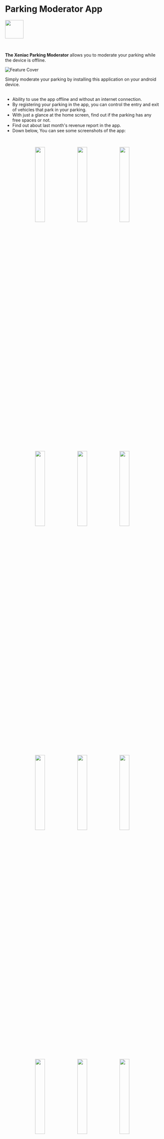 # Parking Moderator App
[<img src="https://www.mediafire.com/convkey/d9b8/fsxygf0h3529aprzg.jpg" height="60" align="middle" />](https://drive.google.com/drive/folders/1RPq7PAQDJgNjuBN0NEI61dxCuEignhWb?usp=sharing)

</br>

**The Xeniac Parking Moderator** allows you to moderate your parking while the device is offline.
</br>

![Feature Cover](https://www.mediafire.com/convkey/6830/t91biurlyv6rb8ozg.jpg)
</br>

Simply moderate your parking by installing this application on your android device.
</br>
</br>

* Ability to use the app offline and without an internet connection.
* By registering your parking in the app, you can control the entry and exit of vehicles that park in your parking.
* With just a glance at the home screen, find out if the parking has any free spaces or not.
* Find out about last month's revenue report in the app.
* Down below, You can see some screenshots of the app:
</br>
<p align="middle">
  <img src="https://www.mediafire.com/convkey/f2bb/7yhf5et1dvzrgjwzg.jpg" width="25%"/>
  &nbsp;
  <img src="https://www.mediafire.com/convkey/32d9/rqsoznn1d0buppmzg.jpg" width="25%"/>
  &nbsp;
  <img src="https://www.mediafire.com/convkey/554a/itjqe0d4o7juvohzg.jpg" width="25%"/>
</p>
<p align="middle">
  <img src="https://www.mediafire.com/convkey/cf87/nlw2wb1pn13dclrzg.jpg" width="25%"/>
  &nbsp;
  <img src="https://www.mediafire.com/convkey/146a/pcltwbmjvjdnehqzg.jpg" width="25%"/>
  &nbsp;
  <img src="https://www.mediafire.com/convkey/bd8b/264blr0e9yhplmozg.jpg" width="25%"/>
</p>
<p align="middle">
  <img src="https://www.mediafire.com/convkey/d51f/9jiwp7awldtm5ptzg.jpg" width="25%"/>
  &nbsp;
  <img src="https://www.mediafire.com/convkey/2598/h9u4fm8u3w0nm1izg.jpg" width="25%"/>
  &nbsp;
  <img src="https://www.mediafire.com/convkey/fd2c/vbm5exqs5e0y6gkzg.jpg" width="25%"/>
</p>
<p align="middle">
  <img src="https://www.mediafire.com/convkey/8377/d365c9hxatyhls8zg.jpg" width="25%"/>
  &nbsp;
  <img src="https://www.mediafire.com/convkey/947d/xa0d2mcrwkphst8zg.jpg" width="25%"/>
  &nbsp;
  <img src="https://www.mediafire.com/convkey/32dd/4rtxj1mo7a08bqvzg.jpg" width="25%"/>
</p>
